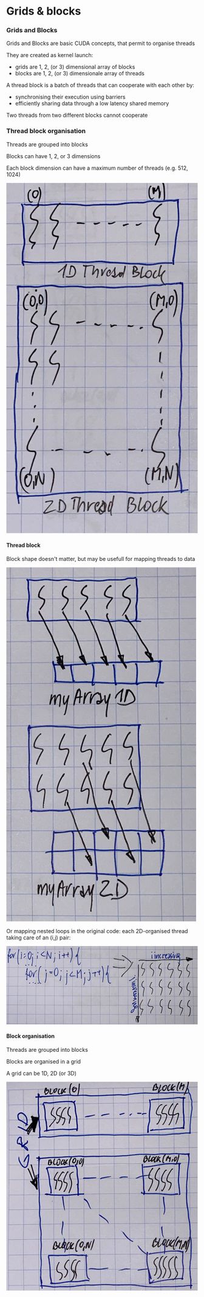 # Grids & blocks

### Grids and Blocks

Grids and Blocks are basic CUDA concepts, that permit to organise threads

They are created as kernel launch:

* grids are 1, 2, \(or 3\) dimensional array of blocks
* blocks are 1, 2, \(or 3\) dimensionale array of threads

A thread block is a batch of threads that can cooperate with each other by:

* synchronising their execution using barriers
* efficiently sharing data through a low latency shared memory

Two threads from two different blocks cannot cooperate



### Thread block organisation

Threads are grouped into blocks

Blocks can have 1, 2, or 3 dimensions

Each block dimension can have a maximum number of threads \(e.g. 512, 1024\)

![Thread block organisation \(1D/2D\)](../.gitbook/assets/thread_block_organisation.jpeg)



#### Thread block

Block shape doesn't matter, but may be usefull for mapping threads to data

![Thread block vs array access](../.gitbook/assets/thread_block_array.jpeg)



Or mapping nested loops in the original code: each 2D-organised thread taking care of an \(i,j\) pair:

![Thread blocks - mapping loops](../.gitbook/assets/thread_block_loop.jpeg)



#### Block organisation

Threads are grouped into blocks

Blocks are organised in a grid

A grid can be 1D, 2D \(or 3D\)

![Grid vs blocks](../.gitbook/assets/block_organisation.jpeg)



